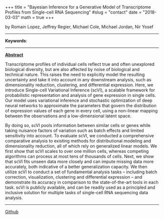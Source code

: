 +++
title = "Bayesian Inference for a Generative Model of Transcriptome Profiles from Single-cell RNA Sequencing"
#slug = "contact"
date = "2018-03-03"
math = true
+++

by  Romain Lopez, Jeffrey Regier, Michael Cole, Michael Jordan, Nir Yosef
___
**Keywords**: 
___
[**Abstract**](https://doi.org/10.1101/292037)

Transcriptome profiles of individual cells reflect true and often unexplored biological diversity, but are also affected by noise of biological and technical nature. This raises the need to explicitly model the resulting uncertainty and take it into account in any downstream analysis, such as dimensionality reduction, clustering, and differential expression. Here, we introduce Single-cell Variational Inference (scVI), a scalable framework for probabilistic representation and analysis of gene expression in single cells. Our model uses variational inference and stochastic optimization of deep neural networks to approximate the parameters that govern the distribution of expression values of each gene in every cell, using a non-linear mapping between the observations and a low-dimensional latent space.

By doing so, scVI pools information between similar cells or genes while taking nuisance factors of variation such as batch effects and limited sensitivity into account. To evaluate scVI, we conducted a comprehensive comparative analysis to existing methods for distributional modeling and dimensionality reduction, all of which rely on generalized linear models. We first show that scVI scales to over one million cells, whereas competing algorithms can process at most tens of thousands of cells. Next, we show that scVI fits unseen data more closely and can impute missing data more accurately, both indicative of a better generalization capacity. We then utilize scVI to conduct a set of fundamental analysis tasks – including batch correction, visualization, clustering and differential expression – and demonstrate its accuracy in comparison to the state-of-the-art tools in each task. scVI is publicly available, and can be readily used as a principled and inclusive solution for multiple tasks of single-cell RNA sequencing data analysis.
___
[Github](https://github.com/YosefLab/scVI)